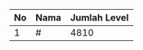 | No | Nama            | Jumlah Level |
|----|-----------------|--------------|
| 1  | #    |    4810        |

